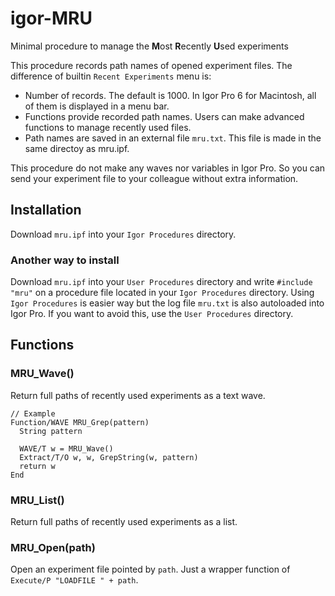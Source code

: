 # igor-MRU
Minimal procedure to manage the **M**ost **R**ecently **U**sed experiments

This procedure records path names of opened experiment files.
The difference of builtin `Recent Experiments` menu is:

- Number of records. The default is 1000. In Igor Pro 6 for Macintosh, all of them is displayed in a menu bar.
- Functions provide recorded path names. Users can make advanced functions to manage recently used files.
- Path names are saved in an external file `mru.txt`. This file is made in the same directoy as mru.ipf.

This procedure do not make any waves nor variables in Igor Pro. So you can send your experiment file to your colleague without extra information.

## Installation
Download `mru.ipf` into your `Igor Procedures` directory.

### Another way to install
Download `mru.ipf` into your `User Procedures` directory and write `#include "mru"` on a procedure file located in your `Igor Procedures` directory. Using `Igor Procedures` is easier way but the log file `mru.txt` is also autoloaded into Igor Pro. If you want to avoid this, use the `User Procedures` directory.

## Functions

### MRU_Wave()
Return full paths of recently used experiments as a text wave.
```
// Example
Function/WAVE MRU_Grep(pattern)
  String pattern
  
  WAVE/T w = MRU_Wave()
  Extract/T/O w, w, GrepString(w, pattern)
  return w
End
```

### MRU_List()
Return full paths of recently used experiments as a list.

### MRU_Open(path)
Open an experiment file pointed by `path`.
Just a wrapper function of `Execute/P "LOADFILE " + path`.
